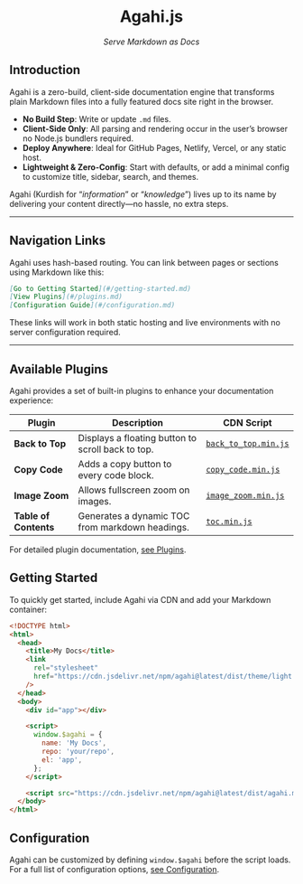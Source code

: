 <h1 align="center">Agahi.js</h1>

<p align="center"><em>Serve Markdown as Docs</em></p>

## Introduction

Agahi is a zero-build, client-side documentation engine that transforms plain Markdown files into a fully featured docs site right in the browser.

- **No Build Step**: Write or update `.md` files.
- **Client-Side Only**: All parsing and rendering occur in the user’s browser no Node.js bundlers required.
- **Deploy Anywhere**: Ideal for GitHub Pages, Netlify, Vercel, or any static host.
- **Lightweight & Zero-Config**: Start with defaults, or add a minimal config to customize title, sidebar, search, and themes.

Agahi (Kurdish for “_information_” or “_knowledge_”) lives up to its name by delivering your content directly—no hassle, no extra steps.

---

## Navigation Links

Agahi uses hash-based routing. You can link between pages or sections using Markdown like this:

```md
[Go to Getting Started](#/getting-started.md)
[View Plugins](#/plugins.md)
[Configuration Guide](#/configuration.md)
```

These links will work in both static hosting and live environments with no server configuration required.

---

## Available Plugins

Agahi provides a set of built-in plugins to enhance your documentation experience:

| Plugin                | Description                                       | CDN Script                                                                                       |
| --------------------- | ------------------------------------------------- | ------------------------------------------------------------------------------------------------ |
| **Back to Top**       | Displays a floating button to scroll back to top. | [`back_to_top.min.js`](https://cdn.jsdelivr.net/npm/agahi@latest/dist/plugin/back_to_top.min.js) |
| **Copy Code**         | Adds a copy button to every code block.           | [`copy_code.min.js`](https://cdn.jsdelivr.net/npm/agahi@latest/dist/plugin/copy_code.min.js)     |
| **Image Zoom**        | Allows fullscreen zoom on images.                 | [`image_zoom.min.js`](https://cdn.jsdelivr.net/npm/agahi@latest/dist/plugin/image_zoom.min.js)   |
| **Table of Contents** | Generates a dynamic TOC from markdown headings.   | [`toc.min.js`](https://cdn.jsdelivr.net/npm/agahi@latest/dist/plugin/toc.min.js)                 |

For detailed plugin documentation, [see Plugins](#/plugins.md).

## Getting Started

To quickly get started, include Agahi via CDN and add your Markdown container:

```html
<!DOCTYPE html>
<html>
  <head>
    <title>My Docs</title>
    <link
      rel="stylesheet"
      href="https://cdn.jsdelivr.net/npm/agahi@latest/dist/theme/light.min.css"
    />
  </head>
  <body>
    <div id="app"></div>

    <script>
      window.$agahi = {
        name: 'My Docs',
        repo: 'your/repo',
        el: 'app',
      };
    </script>

    <script src="https://cdn.jsdelivr.net/npm/agahi@latest/dist/agahi.min.js"></script>
  </body>
</html>
```

## Configuration

Agahi can be customized by defining `window.$agahi` before the script loads. For a full list of configuration options, [see Configuration](#/configuration.md).
